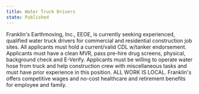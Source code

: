 ```yaml
---
title: Water Truck Drivers
state: Published
---
```

Franklin's Earthmoving, Inc., EEOE, is currently seeking experienced, qualified water truck drivers for commercial and residential construction job sites.  All applicants must hold a current/valid CDL w/tanker endorsement.  Applicants must have a clean MVR, pass pre-hire drug screens, physical, background check and E-Verify.  Applicants must be willing to operate water hose from truck and help construction crew with miscellaneous tasks and must have prior experience in this position.  ALL WORK IS LOCAL.  Franklin's offers competitive wages and no-cost healthcare and retirement benefits for employee and family.